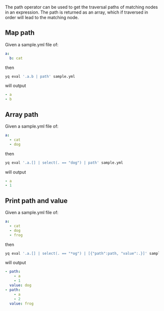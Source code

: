 The path operator can be used to get the traversal paths of matching nodes in an expression. The path is returned as an array, which if traversed in order will lead to the matching node.
## Map path
Given a sample.yml file of:
```yaml
a:
  b: cat
```
then
```bash
yq eval '.a.b | path' sample.yml
```
will output
```yaml
- a
- b
```

## Array path
Given a sample.yml file of:
```yaml
a:
  - cat
  - dog
```
then
```bash
yq eval '.a.[] | select(. == "dog") | path' sample.yml
```
will output
```yaml
- a
- 1
```

## Print path and value
Given a sample.yml file of:
```yaml
a:
  - cat
  - dog
  - frog
```
then
```bash
yq eval '.a.[] | select(. == "*og") | [{"path":path, "value":.}]' sample.yml
```
will output
```yaml
- path:
    - a
    - 1
  value: dog
- path:
    - a
    - 2
  value: frog
```

